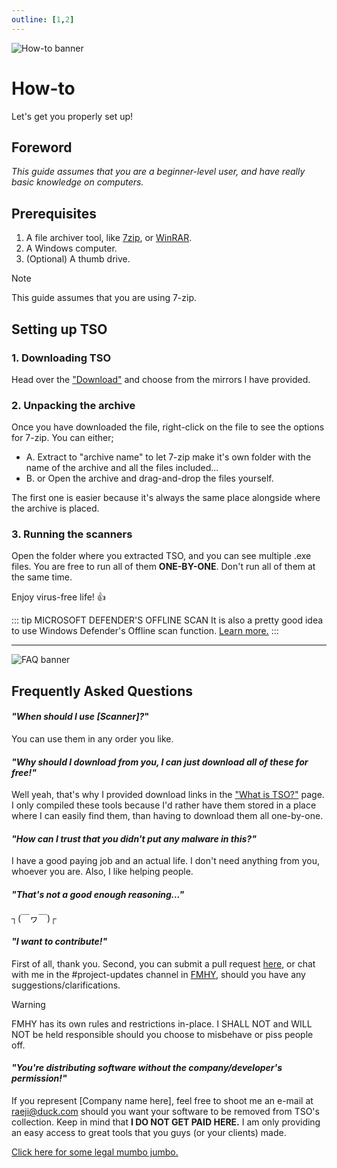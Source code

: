 ```yaml
---
outline: [1,2]
---
```


![How-to banner](/banner_how-to.png)
# How-to
Let's get you properly set up!

## Foreword
*This guide assumes that you are a beginner-level user, and have really basic knowledge on computers.*

## Prerequisites
1. A file archiver tool, like [7zip](), or [WinRAR]().
2. A Windows computer.
3. (Optional) A thumb drive.

>[!NOTE]
>This guide assumes that you are using 7-zip.

## Setting up TSO

### 1. Downloading TSO
Head over the ["Download"](/download.html) and choose from the mirrors I have provided.

### 2. Unpacking the archive
Once you have downloaded the file, right-click on the file to see the options for 7-zip. You can either;
- A. Extract to "archive name" to let 7-zip make it's own folder with the name of the archive and all the files included...
- B. or Open the archive and drag-and-drop the files yourself.

The first one is easier because it's always the same place alongside where the archive is placed.

### 3. Running the scanners
Open the folder where you extracted TSO, and you can see multiple .exe files. You are free to run all of them **ONE-BY-ONE**. Don't run all of them at the same time.

Enjoy virus-free life! 👍

::: tip MICROSOFT DEFENDER'S OFFLINE SCAN
It is also a pretty good idea to use Windows Defender's Offline scan function. <a href="https://learn.microsoft.com/en-us/defender-endpoint/microsoft-defender-offline">Learn more.</a>
:::

---

![FAQ banner](/banner_faq.png)
## Frequently Asked Questions

#### *"When should I use \[Scanner\]?*"
You can use them in any order you like.

#### *"Why should I download from you, I can just download all of these for free!"*
Well yeah, that's why I provided download links in the ["What is TSO?"](/what-is.html) page. I only compiled these tools because I'd rather have them stored in a place where I can easily find them, than having to download them all one-by-one. 

#### *"How can I trust that you didn't put any malware in this?"*
I have a good paying job and an actual life. I don't need anything from you, whoever you are. Also, I like helping people.

#### *"That's not a good enough reasoning..."*
┐(￣ヮ￣)┌

#### *"I want to contribute!"*
First of all, thank you. Second, you can submit a pull request [here](https://github.com/jijirae/thesecondopinion/pulls), or chat with me in the #project-updates channel in [FMHY](https://rentry.co/fmhy-invite), should you have any suggestions/clarifications.

>[!WARNING]
> FMHY has its own rules and restrictions in-place. I SHALL NOT and WILL NOT be held responsible should you choose to misbehave or piss people off.

#### *"You're distributing software without the company/developer's permission!"*
If you represent \[Company name here\], feel free to shoot me an e-mail at [raeji@duck.com](mailto:raeji@duck.com) should you want your software to be removed from TSO's collection. Keep in mind that **I DO NOT GET PAID HERE.** I am only providing an easy access to great tools that you guys (or your clients) made.

[Click here for some legal mumbo jumbo.](/about.html#disclaimer)

